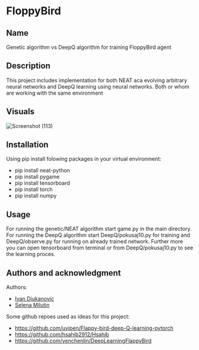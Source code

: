 # FloppyBird

## Name
Genetic algorithm vs DeepQ algorithm for training FloppyBird agent

## Description
This project includes implementation for both NEAT aca evolving arbitrary neural networks and DeepQ learning using neural networks. Both or whom are working with the same environment

## Visuals
![Screenshot (113)](https://github.com/dJuKaAaA/RI-Floppy-Bird/assets/96072558/7576bcd7-48b0-4f6f-b4b3-24a5ed60542d)


## Installation
Using pip install folowing packages in your virtual environment:
- pip install neat-python
- pip install pygame
- pip install tensorboard
- pip install torch
- pip install numpy

## Usage
For running the genetic/NEAT algorithm start game.py in the main directory.
For running the DeepQ algorithm start DeepQ/pokusaj10.py for training and DeepQ/observe.py for running on already trained network. Further more you can open tensorboard from terminal or from DeepQ/pokusaj10.py to see the learning proces.

## Authors and acknowledgment
Authors:
- [Ivan Djukanovic](https://github.com/dJuKaAaA)
- [Selena Milutin](https://github.com/SelenaMilutin)

Some github repoes used as ideas for this project:
- https://github.com/uvipen/Flappy-bird-deep-Q-learning-pytorch
- https://github.com/hsahib2912/Hsahib
- https://github.com/yenchenlin/DeepLearningFlappyBird
